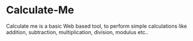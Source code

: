 # Calculate-Me
Calculate me is a basic Web based tool, to perform simple calculations like addition, subtraction, multiplication, division, modulus etc..
